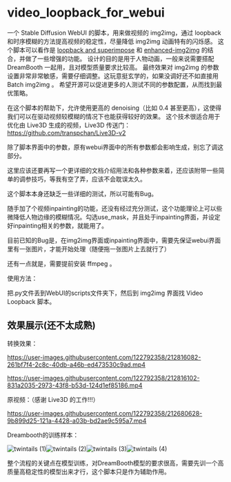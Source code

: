 # video_loopback_for_webui

一个 Stable Diffusion WebUI 的脚本，用来做视频的 img2img，通过 loopback 和时序模糊的方法提高视频的稳定性，尽量降低 img2img 动画特有的闪烁感。
这个脚本可以看作是 [loopback and superimpose](https://github.com/DiceOwl/StableDiffusionStuff/blob/main/loopback_superimpose.py) 和 [enhanced-img2img](https://github.com/OedoSoldier/enhanced-img2img) 的结合，并做了一些增强的功能。
设计的目的是用于人物动画，一般来说需要搭配 DreamBooth 一起用，且对模型质量要求比较高。
最终效果对 img2img 的参数设置非常非常敏感，需要仔细调整。这玩意挺玄学的，如果没调好还不如直接用 Batch img2img 。
希望开源可以促进更多的人测试不同的参数配置，从而找到最优策略。

在这个脚本的帮助下，允许使用更高的 denoising（比如 0.4 甚至更高），这使得我们可以在驱动视频较模糊的情况下也能获得较好的效果。
这个技术很适合用于优化由 Live3D 生成的视频，Live3D 传送门：https://github.com/transpchan/Live3D-v2

除了脚本界面中的参数，原有webui界面中的所有参数都会影响生成，别忘了调这部分。

这里应该还要再写一个更详细的文档介绍用法和各种参数来着，还应该附带一些简单的调参技巧，等我有空了弄，应该不会耽误太久。

这个脚本本身还缺乏一些详细的测试，所以可能有Bug。

随手加了个视频inpainting的功能，还没有经过充分测试，这个功能理论上可以些微降低人物边缘的模糊情况。勾选use_mask，并且处于inpainting界面，并设定好inpainting相关的参数，就能用了。

目前已知的Bug是，在img2img界面或inpainting界面中，需要先保证webui界面里有一张图片，才能开始处理（随便拖一张图片上去就行了）

还有一点就是，需要提前安装 ffmpeg 。

使用方法：

把.py文件丢到WebUI的scripts文件夹下，然后到 img2img 界面找 Video Loopback 脚本。

## 效果展示(还不太成熟)
转换效果：


https://user-images.githubusercontent.com/122792358/212816082-261bf7f4-2c8c-40db-a46b-ed473530c9ad.mp4




https://user-images.githubusercontent.com/122792358/212816102-831a2035-2973-43f8-b53d-124d1ef85186.mp4



原视频：（感谢 Live3D 的工作!!!）

https://user-images.githubusercontent.com/122792358/212680628-9b899d25-121a-4428-a03b-bd2ae9c595a7.mp4

Dreambooth的训练样本：

![twintails (1)](https://user-images.githubusercontent.com/122792358/212681343-c0665891-6467-4bf2-a9d7-3deb1f72d1a9.png)![twintails (2)](https://user-images.githubusercontent.com/122792358/212681349-adf69c2c-0523-438c-ac13-c9ed1f09dffd.png)![twintails (3)](https://user-images.githubusercontent.com/122792358/212681351-12a437f4-d3b6-438a-a619-555aed1a82f3.png)![twintails (4)](https://user-images.githubusercontent.com/122792358/212681355-ef454e45-b349-4080-8245-9aac3b8f8126.png)


整个流程的关键点在模型训练，对DreamBooth模型的要求很高，需要先训一个高质量高稳定性的模型出来才行，这个脚本只是作为辅助作用。
